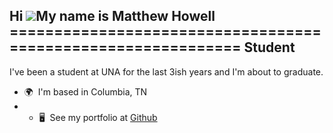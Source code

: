 Hi ![](https://user-images.githubusercontent.com/18350557/176309783-0785949b-9127-417c-8b55-ab5a4333674e.gif)My name is Matthew Howell =============================================================
Student
-------  
I've been a student at UNA for the last 3ish years and I'm about to graduate. 
* 🌍  I'm based in Columbia, TN
* * 🖥️  See my portfolio at [Github](http://github.com/mattimus11/mattimus11)

